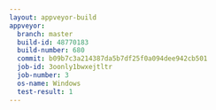 ```yaml
---
layout: appveyor-build
appveyor:
  branch: master
  build-id: 48770183
  build-number: 680
  commit: b09b7c3a214387da5b7df25f0a094dee942cb501
  job-id: 3oonly1bwxejtltr
  job-number: 3
  os-name: Windows
  test-result: 1
---
```

